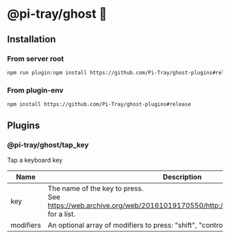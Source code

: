 # @pi-tray/ghost 👻

## Installation

### From server root

```bash
npm run plugin:npm install https://github.com/Pi-Tray/ghost-plugins#release
```

### From plugin-env

```sh
npm install https://github.com/Pi-Tray/ghost-plugins#release
```

## Plugins

### @pi-tray/ghost/tap_key

Tap a keyboard key

| Name      | Description                                                                                                                 | Type       |
|-----------|-----------------------------------------------------------------------------------------------------------------------------|------------|
| key       | The name of the key to press.<br>See https://web.archive.org/web/20161019170550/http://robotjs.io/docs/syntax#keys for a list. | `string`   |
| modifiers | An optional array of modifiers to press: "shift", "control", "alt", "command" (Mac)                                         | `string[]` |
